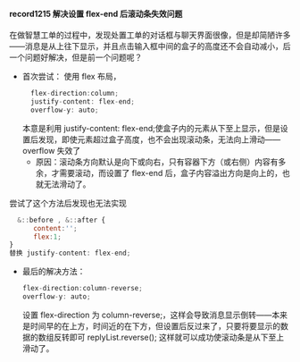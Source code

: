#### record1215 解决设置 flex-end 后滚动条失效问题

在做智慧工单的过程中，发现处置工单的对话框与聊天界面很像，但是却简陋许多——消息是从上往下显示，并且点击输入框中间的盒子的高度还不会自动减小，后一个问题好解决，但是前一个问题呢？

- 首次尝试： 使用 flex 布局，
  ```javascript
    flex-direction:column;
    justify-content: flex-end;
    overflow-y: auto;
  ```
  本意是利用 justify-content: flex-end;使盒子内的元素从下至上显示，但是设置后发现，即使元素超过盒子高度，也不会出现滚动条，无法向上滑动——overflow 失效了
  - 原因：滚动条方向默认是向下或向右，只有容器下方（或右侧）内容有多余，才需要滚动，而设置了 flex-end 后，盒子内容溢出方向是向上的，也就无法滑动了。

尝试了这个方法后发现也无法实现

```javascript
  &::before , &::after {
      content:'';
      flex:1;
}
替换 justify-content: flex-end;
```

- 最后的解决方法：
  ```javascript
  flex-direction:column-reverse;
  overflow-y: auto;
  ```
  设置 flex-direction 为 column-reverse;，这样会导致消息显示倒转——本来是时间早的在上方，时间近的在下方，但设置后反过来了，只要将要显示的数据的数组反转即可 replyList.reverse(); 这样就可以成功使滚动条是从下至上滑动了。
